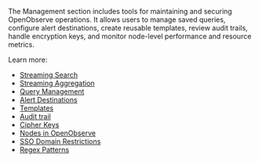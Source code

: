 The Management section includes tools for maintaining and securing OpenObserve operations. It allows users to manage saved queries, configure alert destinations, create reusable templates, review audit trails, handle encryption keys, and monitor node-level performance and resource metrics.

Learn more: 

- [Streaming Search](../management/streaming-search/)
- [Streaming Aggregation](../management/aggregation-cache/)
- [Query Management](../management/query-management/)
- [Alert Destinations](../management/alert-destinations/)
- [Templates](../management/templates/)
- [Audit trail](../management/audit-trail/)
- [Cipher Keys](../management/cipher-keys/)
- [Nodes in OpenObserve](../management/nodes/)
- [SSO Domain Restrictions](../management/sso-domain-restrictions/)
- [Regex Patterns](../management/regex-patterns/)



